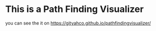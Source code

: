 # This is a Path Finding Visualizer

you can see the it on https://gityahco.github.io/pathfindingvisualizer/